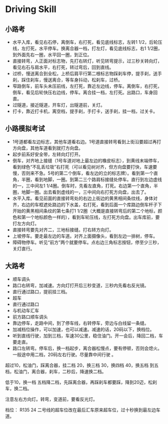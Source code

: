 # Driving Skill

## 小路考 
* 水平入库，看见右石停，离倒车，右打死，看见底线标志，左转1 1/2，后轮压线，左打死，水平停车。换离合器一档，打左灯，看见底线标志，右1 1/2圈，到外面先右一圈，水平回一圈，到正位。
* 直接转弯，人正面对标志物，先打右转灯，听见转弯提示，过三秒关转向灯，看见右石与肩水平，右打死，转过弯后，回到直线。
* 过桥，慢送离合到全松，上桥后肩平行第二根标志物踩刹车停，提手刹，送手刹，踩住刹车，慢送离合，等车身抖动，松刹车，过桥。
* 窄路倒车，前车头未压前线，左打死，靠近左边线，停车。离倒车，右打死，倒车，看见后轮快压右边线，停车。离合挂一档，左打死。出路口，车身回直。
* 过隧道，接近隧道，开车灯，出隧道前，关灯。
* 打卡，靠近打卡机，离空档，提手刹，手打卡，送手刹，挂一档，过关卡。

## 小路模拟考试 

* 1号道都看左边标志，其他车道看右边。1号道直接转弯看到上街沿要超过再打方向盘，其他车道看到就打方向盘。
* 起步前系好安全带，左转向灯打开。
* 倒车，对齐地上接缝（1号车道对地上最左边的橡皮标志），到黄线末端停车，看到绿色“不乱丢垃圾”右打死（可以看见树对齐，但方向盘要打快，车速要慢，否则来不急。5号的第二个倒车，看左边的立的标志牌）。看到第一个直角，半圈，看到地脚，一圈。到第二三个路肩标接缝处停车。直行到左边虚线的一，三中间左1
    1/4圈。倒车时，先看左直角，打死。右边第一个直角，半圈，地脚一圈。出去看到虚线的一，三中间向右打死方向盘，出去了。
* 水平入库。看见前面的直接转弯处的右边上街边的黄黑相间条纹线，身体对齐，右边的车框遮处路边的下水盖，右打死，看到后面一个库路边倒车杆子下开始的黄黑相间条纹的第七条打1 1/2圈（大概是直接转弯后的第二个地标，颜色和第一个地标颜色一样的），看到车轮压线，左打死方向盘。出车库前，要打左方向灯。
* 直接转弯要先对齐二，三地标接缝。打右转方向灯。
* 上坡停车。要走最左边的车道。对齐上面摄像头，看到左边一排树，停车。
* 障碍物停车。听见“前方”两个就要停车。点右边三角标志按钮，停至少三秒，关灯直行。

## 大路考

* 顺车调头
* 路口右转弯，加减速。方向灯打开后三秒变道，三秒内先看右反光镜。
* 直行通过路口，提前挂三档。
* 超车
* 直行通过路口
* 与机动车汇车
* 前方路口顺车调头
* 靠边停车，走路中间，到了停车线，右转停车，旁边与白线留一条缝。
* 加减档位操作，可以加速，也可以减速。减速的话，20码以下，换档位。
* 听到直线行驶，加到三档，车速30公里，稳住油门。开一会后，降回二档，车要走直。
* 路口左转弯。停车后，换一档起步，离合器松慢点，要有停顿，否则会熄火。一般途中用二档，20码左右行驶。尽量靠中间行驶 。

超过10，松油门，踩离合器，挂二档
    20，换三档
    30，换四档
    40，换五档
到五档，松油门，离合器，刹车，二秒后，降速换二档。

低于10，换一档
五档降二档，先踩离合器，再踩刹车都要踩，降到20迈，松刹车，换二档。

注意左右方向灯。转弯，变道前，要看反光灯。

档位： R135      24
二号线的超车位改在最后汇车原来超车位，过十秒换到最左边车道。



